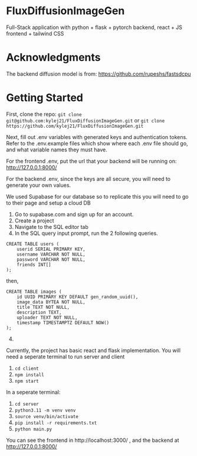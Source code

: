 # FluxDiffusionImageGen
Full-Stack application with python + flask + pytorch backend, react + JS frontend + tailwind CSS

# Acknowledgments
  The backend diffusion model is from: https://github.com/rupeshs/fastsdcpu

# Getting Started
First, clone the repo:
```git clone git@github.com:kylej21/FluxDiffusionImageGen.git```
or 
```git clone https://github.com/kylej21/FluxDiffusionImageGen.git```

Next, fill out .env variables with generated keys and authentication tokens. Refer to the .env.example files
which show where each .env file should go, and what variable names they must have. 

For the frontend .env, put the url that your backend will be running on: http://127.0.0.1:8000/

For the backend .env, since the keys are all secure, you will need to generate your own values.

We used Supabase for our database so to replicate this you will need to go to their page and setup a cloud DB
1. Go to supabase.com and sign up for an account.
2. Create a project
3. Navigate to the SQL editor tab
4. In the SQL query input prompt, run the 2 following queries.
```
CREATE TABLE users (
    userid SERIAL PRIMARY KEY,
    username VARCHAR NOT NULL,
    password VARCHAR NOT NULL,
    friends INT[]
);
```
then,
```
CREATE TABLE images (
    id UUID PRIMARY KEY DEFAULT gen_random_uuid(),
    image_data BYTEA NOT NULL,
    title TEXT NOT NULL,
    description TEXT,
    uploader TEXT NOT NULL,
    timestamp TIMESTAMPTZ DEFAULT NOW()
);

```
4. 
Currently, the project has basic react and flask implementation. You will need a seperate terminal to run server and client

1. ```cd client```
2. ```npm install```
3. ```npm start```

In a seperate terminal:

1. ```cd server```
2. ```python3.11 -m venv venv```
3. ```source venv/bin/activate```
4. ```pip install -r requirements.txt```
5. ```python main.py```

You can see the frontend in http://localhost:3000/ , and the backend at http://127.0.0.1:8000/
